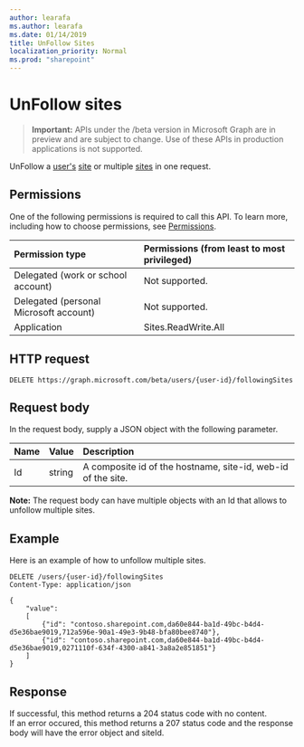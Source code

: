 ```yaml
---
author: learafa
ms.author: learafa
ms.date: 01/14/2019
title: UnFollow Sites
localization_priority: Normal
ms.prod: "sharepoint"
---
```

# UnFollow sites 

> **Important:** APIs under the /beta version in Microsoft Graph are in preview and are subject to change. Use of these APIs in production applications is not supported.

UnFollow a [user's][] [site][] or multiple [sites][] in one request.

## Permissions

One of the following permissions is required to call this API. To learn more, including how to choose permissions, see [Permissions](/graph/permissions-reference).

|            Permission type             | Permissions (from least to most privileged) |
| :------------------------------------- | :------------------------------------------ |
| Delegated (work or school account)     | Not supported.                              |
| Delegated (personal Microsoft account) | Not supported.                              |
| Application                            | Sites.ReadWrite.All                         |

## HTTP request

<!-- { "blockType": "ignored" } -->

```http
DELETE https://graph.microsoft.com/beta/users/{user-id}/followingSites
```

## Request body

In the request body, supply a JSON object with the following parameter. 


| Name    | Value  | Description                                                  |
|:------- |:-------|:-------------------------------------------------------------|
|   Id    | string | A composite id of the hostname, site-id, web-id of the site. |

**Note:** The request body can have multiple objects with an Id that allows to unfollow multiple sites.


## Example

Here is an example of how to unfollow multiple sites. 

<!-- { "blockType": "request", "name": "unfollow-sites", "scopes": "sites.readwrite.all" } -->

```http
DELETE /users/{user-id}/followingSites
Content-Type: application/json

{
    "value":
    [
        {"id": "contoso.sharepoint.com,da60e844-ba1d-49bc-b4d4-d5e36bae9019,712a596e-90a1-49e3-9b48-bfa80bee8740"},
        {"id": "contoso.sharepoint.com,da60e844-ba1d-49bc-b4d4-d5e36bae9019,0271110f-634f-4300-a841-3a8a2e851851"}
    ] 
}
```

## Response

If successful, this method returns a 204 status code with no content.  
If an error occured, this method returns a 207 status code and the response body will have the error object and siteId. 

[user's]: ../resources/user.md
[site]: ../resources/site.md
[sites]: ../resources/sites.md

<!-- {
  "type": "#page.annotation",
  "description": "UnFollow sharepoint sites/site for a user.",
  "keywords": "unfollow site",
  "section": "documentation",
  "tocPath": "Sites/UnFollow"
} -->